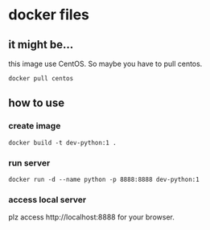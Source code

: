 # docker files
## it might be...
this image use CentOS. So maybe you have to pull centos.
```
docker pull centos
```

## how to use

### create image
```
docker build -t dev-python:1 .
```

### run server
```
docker run -d --name python -p 8888:8888 dev-python:1
```

### access local server
plz access http://localhost:8888 for your browser.
